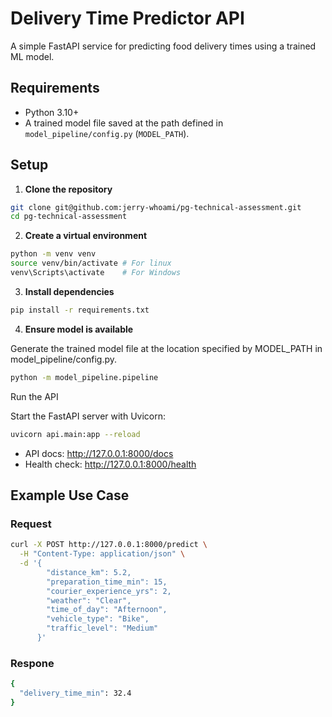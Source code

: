 # Delivery Time Predictor API

A simple FastAPI service for predicting food delivery times using a trained ML model.

## Requirements
- Python 3.10+  
- A trained model file saved at the path defined in `model_pipeline/config.py` (`MODEL_PATH`).  

## Setup

1. **Clone the repository**

```bash
git clone git@github.com:jerry-whoami/pg-technical-assessment.git
cd pg-technical-assessment
```

2. **Create a virtual environment**

```bash
python -m venv venv
source venv/bin/activate # For linux
venv\Scripts\activate    # For Windows
```
3. **Install dependencies**

```bash
pip install -r requirements.txt
```

4. **Ensure model is available**

Generate the trained model file at the location specified by MODEL_PATH in model_pipeline/config.py.

```bash
python -m model_pipeline.pipeline
```

Run the API

Start the FastAPI server with Uvicorn:

```bash
uvicorn api.main:app --reload
```

- API docs: http://127.0.0.1:8000/docs
- Health check: http://127.0.0.1:8000/health

## Example Use Case

### Request

```bash
curl -X POST http://127.0.0.1:8000/predict \
  -H "Content-Type: application/json" \
  -d '{
        "distance_km": 5.2,
        "preparation_time_min": 15,
        "courier_experience_yrs": 2,
        "weather": "Clear",
        "time_of_day": "Afternoon",
        "vehicle_type": "Bike",
        "traffic_level": "Medium"
      }'
```

### Respone

```bash
{
  "delivery_time_min": 32.4
}
```